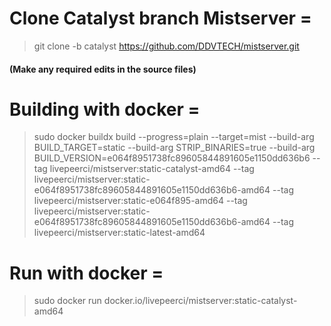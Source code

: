 # Clone Catalyst branch Mistserver =

> git clone -b catalyst https://github.com/DDVTECH/mistserver.git


#### (Make any required edits in the source files)


# Building with docker =

> sudo docker buildx build --progress=plain --target=mist --build-arg BUILD_TARGET=static --build-arg STRIP_BINARIES=true 
> --build-arg BUILD_VERSION=e064f8951738fc89605844891605e1150dd636b6 
> --tag livepeerci/mistserver:static-catalyst-amd64 --tag livepeerci/mistserver:static-e064f8951738fc89605844891605e1150dd636b6-amd64 
> --tag livepeerci/mistserver:static-e064f895-amd64 --tag livepeerci/mistserver:static-e064f8951738fc89605844891605e1150dd636b6-amd64 
> --tag livepeerci/mistserver:static-latest-amd64


# Run with docker =

> sudo docker run docker.io/livepeerci/mistserver:static-catalyst-amd64
